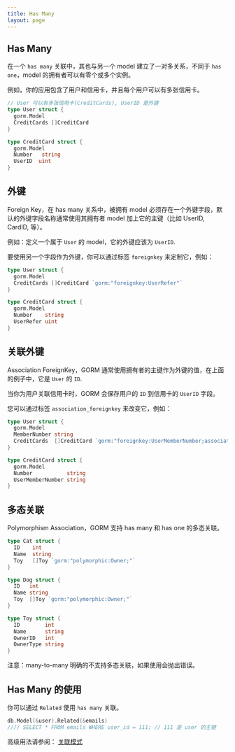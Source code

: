 ```yaml
---
title: Has Many
layout: page
---
```


## Has Many

在一个 `has many` 关联中，其也与另一个 model 建立了一对多关系，不同于 `has one`，model 的拥有者可以有零个或多个实例。

例如，你的应用包含了用户和信用卡，并且每个用户可以有多张信用卡。

```go
// User 可以有多张信用卡(CreditCards), UserID 是外键
type User struct {
  gorm.Model
  CreditCards []CreditCard
}

type CreditCard struct {
  gorm.Model
  Number   string
  UserID  uint
}
```

## 外键

Foreign Key，在 has many 关系中，被拥有 model 必须存在一个外键字段，默认的外键字段名称通常使用其拥有者 model 加上它的主键（比如 UserID, CardID, 等）。

例如：定义一个属于 `User` 的 model，它的外键应该为 `UserID`.

要使用另一个字段作为外键，你可以通过标签 `foreignkey` 来定制它，例如：

```go
type User struct {
  gorm.Model
  CreditCards []CreditCard `gorm:"foreignkey:UserRefer"`
}

type CreditCard struct {
  gorm.Model
  Number    string
  UserRefer uint
}
```

## 关联外键

Association ForeignKey，GORM 通常使用拥有者的主键作为外键的值，在上面的例子中，它是 `User` 的 `ID`.

当你为用户关联信用卡时，GORM 会保存用户的 `ID` 到信用卡的 `UserID` 字段。

您可以通过标签 `association_foreignkey` 来改变它，例如：

```go
type User struct {
  gorm.Model
  MemberNumber string
  CreditCards  []CreditCard `gorm:"foreignkey:UserMemberNumber;association_foreignkey:MemberNumber"`
}

type CreditCard struct {
  gorm.Model
  Number           string
  UserMemberNumber string
}
```

## 多态关联

Polymorphism Association，GORM 支持 has many 和 has one 的多态关联。

```go
type Cat struct {
  ID    int
  Name  string
  Toy   []Toy `gorm:"polymorphic:Owner;"`
}

type Dog struct {
  ID   int
  Name string
  Toy  []Toy `gorm:"polymorphic:Owner;"`
}

type Toy struct {
  ID        int
  Name      string
  OwnerID   int
  OwnerType string
}
```

注意：many-to-many 明确的不支持多态关联，如果使用会抛出错误。

## Has Many 的使用

你可以通过 `Related` 使用 `has many` 关联。

```go
db.Model(&user).Related(&emails)
//// SELECT * FROM emails WHERE user_id = 111; // 111 是 user 的主键
```

高级用法请参阅： [关联模式](/docs/associations.html#Association-Mode)